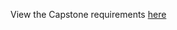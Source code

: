 
View the Capstone requirements [here](https://github.com/GSA/training-pathway-data-practitioner/blob/master/Cohort%201/Capstone/cohort-1-capstone.pdf)
